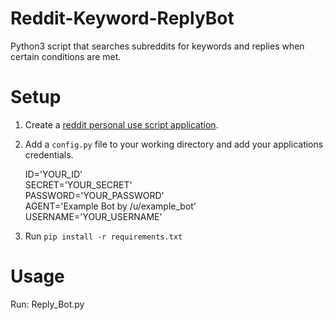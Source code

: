 # Reddit-Keyword-ReplyBot

Python3 script that searches subreddits for keywords and replies when certain conditions are met.

# Setup 
1. Create a [reddit personal use script application](https://www.reddit.com/prefs/apps/).

2. Add a `config.py` file to your working directory and add your applications credentials.
	 
	 ID='YOUR_ID'  
	 SECRET='YOUR_SECRET'  
	 PASSWORD='YOUR_PASSWORD'  
	 AGENT='Example Bot by /u/example_bot'  
	 USERNAME='YOUR_USERNAME'   

3. Run `pip install -r requirements.txt`

# Usage

Run: Reply_Bot.py
